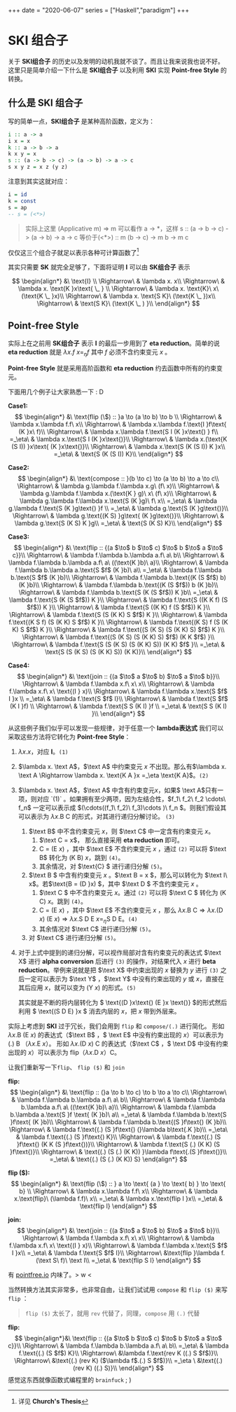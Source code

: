 +++
date = "2020-06-07"
series = ["Haskell","paradigm"]
+++

# SKI 组合子

关于 **SKI组合子** 的历史以及发明的动机我就不谈了。而且让我来说我也说不好。这里只是简单介绍一下什么是 **SKI组合子** 以及利用  **SKI** 实现 **Point-free Style** 的转换。

## 什么是 SKI 组合子

写的简单一点，**SKI组合子** 是某种高阶函数，定义为：

```haskell
i :: a -> a
i x = x
k :: a -> b -> a
k x y = x
s :: (a -> b -> c) -> (a -> b) -> a -> c
s x y z = x z (y z)
```

注意到其实这就对应：

```haskell
i = id
k = const
s = ap
-- s = (<*>)
```

> 实际上这里 (Applicative m) => m 可以看作 a -> \*，这样
> s :: (a -> b -> c) -> (a -> b) -> a -> c
> 等价于(<\*>) :: m (b -> c) -> m b -> m c

仅仅这三个组合子就足以表示各种可计算函数了[^1]

其实只需要 **SK** 就完全足够了，下面将证明 **I** 可以由 **SK组合子** 表示

$$
\begin{align*}
&\  \text{I} \\
\Rightarrow\ & \lambda x. x\\
\Rightarrow\ & \lambda x. \text{K }x\text{ \_ } \\
\Rightarrow\ & \lambda x. \text{K}\ x\ (\text{K \_ }x)\\
\Rightarrow\ & \lambda x. \text{S K}\ (\text{K \_ })x\\
\Rightarrow\ &  \text{S K}\ (\text{K \_ ) }\\
\end{align*}
$$

[^1]:详见 **Church's Thesis**
## Point-free Style

实际上在之前用 **SK组合子** 表示 **I** 的最后一步用到了 **eta reduction**。简单的说 **eta reduction** 就是 $\lambda x.f\ x =_\eta f$ 其中 $f$ 必须不含约束变元 $x$ 。

**Point-free Style** 就是采用高阶函数和 **eta reduction** 约去函数中所有的约束变元。

下面用几个例子让大家熟悉一下 : D

**Case1:**
$$
\begin{align*}
&\  \text{flip (\$) :: }a \to (a \to b) \to b \\
\Rightarrow\ & \lambda x.\lambda f.f\ x\\
\Rightarrow\ & \lambda x.\lambda f.\text{I }f\text{ (K }x\ f)\\
\Rightarrow\ & \lambda x.\lambda f.\text{S I (K }x\text{) } f\\
=_\eta\ & \lambda x.\text{S I (K }x\text{)}\\
\Rightarrow\ & \lambda x.(\text{K (S I)) }x\text{ (K }x\text{)}\\
\Rightarrow\ & \lambda x.\text{S (K (S I)) K }x\\
=_\eta\ & \text{S (K (S I)) K}\\
\end{align*}
$$

**Case2:**
$$
\begin{align*}
&\  \text{compose :: }(b \to c) \to (a \to b) \to a \to c\\
\Rightarrow\ & \lambda g.\lambda f.\lambda x.g\ (f\ x)\\
\Rightarrow\ & \lambda g.\lambda f.\lambda x.(\text{K } g)\ x\ (f\ x)\\
\Rightarrow\ & \lambda g.\lambda f.\lambda x.\text{S (K }g)\ f\ x\\
=_\eta\ & \lambda g.\lambda f.\text{S (K }g\text{) }f \\
=_\eta\ & \lambda g.\text{S (K }g\text{)}\\
\Rightarrow\ & \lambda g.\text{(K S) }g\text{ (K }g\text{)}\\
\Rightarrow\ & \lambda g.\text{S (K S) K }g\\
=_\eta\ & \text{S (K S) K}\\
\end{align*}
$$

**Case3:**
$$
\begin{align*}
&\  \text{flip :: {(a $\to$ b $\to$ c) $\to$ b $\to$ a $\to$ c}}\\
\Rightarrow\ & \lambda f.\lambda b.\lambda a.f\ a\ b\\
\Rightarrow\ & \lambda f.\lambda b.\lambda a.f\ a\ ((\text{K }b)\ a)\\
\Rightarrow\ & \lambda f.\lambda b.\lambda a.\text{S $f$ (K }b)\ a\\
=_\eta\ & \lambda f.\lambda b.\text{S $f$ (K }b)\\
\Rightarrow\ & \lambda f.\lambda b.\text{(K (S $f$) b) (K }b)\\
\Rightarrow\ & \lambda f.\lambda b.\text{(K (S $f$)) b (K }b)\\
\Rightarrow\ & \lambda f.\lambda b.\text{S (K (S $f$)) K }b\\
=_\eta\ & \lambda f.\text{S (K (S $f$)) K }\\
\Rightarrow\ & \lambda f.\text{S ((K K f) (S $f$)) K }\\
\Rightarrow\ & \lambda f.\text{S ((K K) f (S $f$)) K }\\
\Rightarrow\ & \lambda f.\text{S (S (K K) S $f$) K }\\
\Rightarrow\ & \lambda f.\text{(K S f) (S (K K) S $f$) K }\\
\Rightarrow\ & \lambda f.\text{(K S) f (S (K K) S $f$) K }\\
\Rightarrow\ & \lambda f.\text{(S (K S) (S (K K) S) $f$) K }\\
\Rightarrow\ & \lambda f.\text{(S (K S) (S (K K) S) $f$) (K K $f$) }\\
\Rightarrow\ & \lambda f.\text{S (S (K S) (S (K K) S)) (K K) $f$ }\\
=_\eta\ & \text{S (S (K S) (S (K K) S)) (K K)}\\
\end{align*}
$$

**Case4:**
$$
\begin{align*}
&\  \text{join :: {(a $\to$ a $\to$ b) $\to$ a $\to$ b}}\\
\Rightarrow\ & \lambda f.\lambda x.f\ x\ x\\
\Rightarrow\ & \lambda f.\lambda x.f\ x\ \text{(I } x)\\
\Rightarrow\ & \lambda f.\lambda x.\text{S $f$ I }x \\
=_\eta\ & \lambda f.\text{S $f$ I}\\
\Rightarrow\ & \lambda f.\text{S $f$ (K I }f) \\
\Rightarrow\ & \lambda f.\text{S S (K I) }f \\
=_\eta\ & \text{S S (K I) }\\
\end{align*}
$$


从这些例子我们似乎可以发现一些规律，对于任意一个 **lambda表达式** 我们可以采取这些方法将它转化为 **Point-free Style**：

1. $\lambda x.x$，对应 **I**。`(1)`

2. $\lambda x. \text A$，$\text A$ 中约束变元 $x$ 不出现。那么有$\lambda x. \text A \Rightarrow \lambda x. \text{K A }x =_\eta \text{K A}$。`(2)`

3. $\lambda x. \text A$，$\text A$ 中含有约束变元$x$，如果$ \text A$只有一项，则对应 `(1)` 。如果拥有至少两项，因为左结合性，$f_1\ f_2\ f_2 \cdots\ f_n$ 一定可以表示成 $(\cdots((f_1\ f_2)\ f_3)\cdots )\ f_n $。则我们假设其可以表示为 $ \lambda x.\text{B C}$ 的形式，对其进行递归分解讨论。 `(3)`

   1. $\text B$ 中不含约束变元 $x$，则 $\text C$ 中一定含有约束变元 $x$。
      1. $\text C = x$， 那么直接采用 **eta reduction** 即可。
      2. $\text{C = (E }x)$ ，其中 $\text E$ 不含约束变元 $x$ ，通过 `(2)` 可以将 $\text B$ 转化为 $\text{(K B) }x$，跳到 `(4)`。
      3. 其余情况，对 $\text{C} $ 进行递归分解 `(5)`。
   2. $\text B $ 中含有约束变元 $x$ 。$\text B = x $，那么可以转化为 $\text I\ x$。若$\text{B = (D }x) $，其中 $\text D $ 不含约束变元 $x$ 。
      1. $\text C $ 中不含约束变元 $x$。通过 `(2)` 可以将 $\text C $ 转化为 $\text{(K C) }x$。跳到 `(4)`。
      2. $\text{C = (E }x)$ ，其中 $\text E$ 不含约束变元 $x$ ，那么 $\lambda x.\text{B C} \Rightarrow \lambda x.\text{(D }x \text{) (E }x) \Rightarrow \lambda x.\text{S D E } x =_\eta \text{S D E}$。`(4)`
      3.  其余情况对 $\text C$ 进行递归分解 `(5)`。
   3. 对 $\text C$ 进行递归分解 `(5)`。

4. 对于上式中提到的递归分解，可以视作局部对含有约束变元的表达式 $\text X$ 进行 **alpha conversion** 后进行 `(3)` 的操作，对结果代入 $x$ 进行 **beta reduction**。举例来说就是把 $\text X$ 中约束出现的 $x$ 替换为 $y$ 进行 `(3)` 之后一定可以表示为 $\text Y$ ，$\text Y$ 中没有约束出现的 $y$ 或 $x$，直接在其后应用 $x$，就可以变为 $\text{(Y }x)$ 的形式。`(5)`

   其实就是不断的将内层转化为 $ \text{(D }x\text{) (E }x \text{)} $的形式然后利用 $ \text{(S D E) }x $ 消去内层的 $x$，把 $x$ 带到外层来。

实际上考虑到 **SKI** 过于冗长，我们会用到 `flip` 和 `compose/(.)` 进行简化。
形如 $\lambda x.\text{B (E }x)$ 的表达式（$\text B$ ，$ \text E$ 中没有约束出现的 $x$）可以表示为 $\text{(.) B （}\lambda x\text{.E } x \text{）}$。
形如 $\lambda x.\text{(D } x \text{) C}$ 的表达式（$\text C$ ，$ \text D$ 中没有约束出现的 $x$）可以表示为 $\text{flip（}\lambda x\text{.D }x \text{）C}$。

让我们重新写一下`flip`、 `flip ($)` 和 `join`

**flip:**
$$
\begin{align*}
&\  \text{flip :: (}a \to b \to c) \to b \to a \to c\\
\Rightarrow\ & \lambda f.\lambda b.\lambda a.f\ a\ b\\
\Rightarrow\ & \lambda f.\lambda b.\lambda a.f\ a\ ((\text{K }b)\ a)\\
\Rightarrow\ & \lambda f.\lambda b.\lambda a.\text{S }f \text{ (K }b)\ a\\
=_\eta\ & \lambda f.\lambda b.\text{S }f\text{ (K }b)\\
\Rightarrow\ & \lambda f.\lambda b.\text{(S }f\text{) (K }b)\\
\Rightarrow\ & \lambda f.\text{(.) (S }f\text{) (}\lambda b\text{.K }b)\\
=_\eta\ & \lambda f.\text{(.) (S }f\text{) K}\\
\Rightarrow\ & \lambda f.\text{(.) (S }f\text{) (K K (S }f\text{))}\\
\Rightarrow\ & \lambda f.\text{S (.) (K K) (S }f\text{)}\\
\Rightarrow\ & \text{(.) (S (.) (K K)) }\lambda f\text{.(S }f\text{)}\\
=_\eta\ & \text{(.) (S (.) (K K)) S}
\end{align*}
$$

**flip ($):**
$$
\begin{align*}
&\  \text{flip (\$) :: } a \to \text{ (a } \to \text{ b) } \to \text{ b} \\
\Rightarrow\ & \lambda x.\lambda f.f\ x\\
\Rightarrow\ & \lambda x.\text{flip}\ (\lambda f.f)\ x\\
=_\eta\ & \lambda x.\text{flip I }x\\
=_\eta\ & \text{flip I}
\end{align*}
$$

**join:**
$$
\begin{align*}
&\  \text{join :: {(a $\to$ a $\to$ b) $\to$ a $\to$ b}}\\
\Rightarrow\ & \lambda f.\lambda x.f\ x\ x\\
\Rightarrow\ & \lambda f.\lambda x.f\ x\ \text{(I } x)\\
\Rightarrow\ & \lambda f.\lambda x.\text{S $f$ I }x\\
=_\eta\ & \lambda f.\text{S $f$ I}\\
\Rightarrow\ &\text{flip }\lambda f.(\text S\ f)\ \text I\\
=_\eta\ & \text{flip S I}
\end{align*}
$$

有 [pointfree.io](pointfree.io) 内味了。> w <

当然转换方法其实非常多，也非常自由，让我们试试用 `compose` 和 `flip ($)` 来写 `flip` ：

> `flip ($)` 太长了，就用 `rev` 代替了，同理，`compose` 用 `(.)` 代替

**flip:**
$$
\begin{align*}&\  \text{flip :: {(a $\to$ b $\to$ c) $\to$ b $\to$ a $\to$ c}}\\
\Rightarrow\ & \lambda f.\lambda b.\lambda a.f\ a\ b\\
=_\eta\ & \lambda f.\text{(.) (S $f$) K}\\
\Rightarrow\ &\lambda f.\text{rev K ((.) S $f$)}\\
\Rightarrow\ &\text{(.) (rev K) ($\lambda f$.(.) S $f$)}\\
=_\eta \ &\text{(.) (rev K) ((.) S)}\\
\end{align*}
$$
感觉这东西就像函数式编程里的 `brainfuck` ; )










